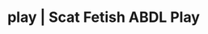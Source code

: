 ---
categories:
- E-Girl Erotica
- Self-Pleasure
- Roleplay Fantasies
- Digital Dominance
- Immersive Erotica
image: /assets/images/1747714218634.jpg
layout: post
schema:
  description: Premium adult content featuring Scat Fetish, ABDL Play. High-quality
    images with provocative themes.
  keywords:
  - Real Couples
  - Nerdy Seduction
  - Femdom
  - ABDL Play
  - Scat Fetish
  - Sensual Cosplay
  - Queer Kinks
  name: 1747714218634 | Scat Fetish ABDL Play
  type: VisualArtwork
seo:
  description: Featured content with sensual Scat Fetish, ABDL Play. HD images available.
  keywords: Scat Fetish, ABDL Play
  og_image: /assets/images/1747714218634.jpg
  schema_type: VisualArtwork
tags:
- '#play'
- Scat Fetish
- ABDL Play
title: play | Scat Fetish ABDL Play
---